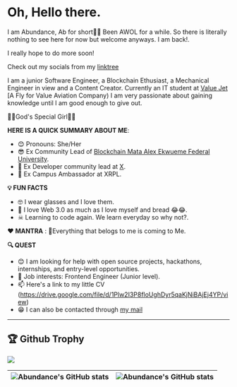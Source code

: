 # Oh, Hello there.
I am Abundance, Ab for short👋🏾
Been AWOL for a while.
So there is literally nothing to see here for now but welcome anyways. I am back!.

I really hope to do more soon!

Check out my socials from my [linktree](https://linktr.ee/abundancec)

I am a junior Software Engineer, a Blockchain Ethusiast, a Mechanical Engineer in view and a Content Creator. 
Currently an IT student at [Value Jet](https://flyvaluejet.com/) [A Fly for Value Aviation Company)
I am very passionate about gaining knowledge until I am good enough to give out. 

🦋🦋God's Special Girl🦋🦋



**HERE IS A QUICK SUMMARY ABOUT ME**:
- 😊 Pronouns: She/Her
- 😎 Ex Community Lead of [Blockchain Mata Alex Ekwueme Federal University](https://blockchainmata.io).
- 👩 Ex Developer community lead at [X](X.com).
- 🙂 Ex Campus Ambassador at XRPL.

**💡  FUN FACTS**
- 🤓 I wear glasses and I love them.
- 🌱 I love Web 3.0 as much as I love myself and bread 😂😂.
- ☠  Learning to code again. We learn everyday so why not?.

**❤️ MANTRA**
: 🙏Everything that belogs to me is coming to Me.

**🔍 QUEST**
- 😊 I am looking for help with open source projects, hackathons, internships, and entry-level opportunities.
- 💼 Job interests: Frontend Engineer (Junior level).
- 📫 Here's a link to my little CV (https://drive.google.com/file/d/1Plw2I3P8floUghDyr5qaKjNiBAjEj4YP/view)
- 😁 I can also be contacted through [my mail](abbydeew@gmail.com)

---
<p>
<h2>🏆 Github Trophy </h2>
<img src="https://github-profile-trophy.vercel.app/?username=A-bee01">
</p>


| <img align="center" src="https://github-readme-stats.vercel.app/api?username=A-bee01&show_icons=true&include_all_commits=true&hide_border=true" alt="Abundance's GitHub stats" /> | <img align="center" src="https://github-readme-stats.vercel.app/api/top-langs/?username=A-bee01&langs_count=8&layout=compact&hide_border=true" alt="Abundance's GitHub stats" /> |
| ------------- | ------------- |
